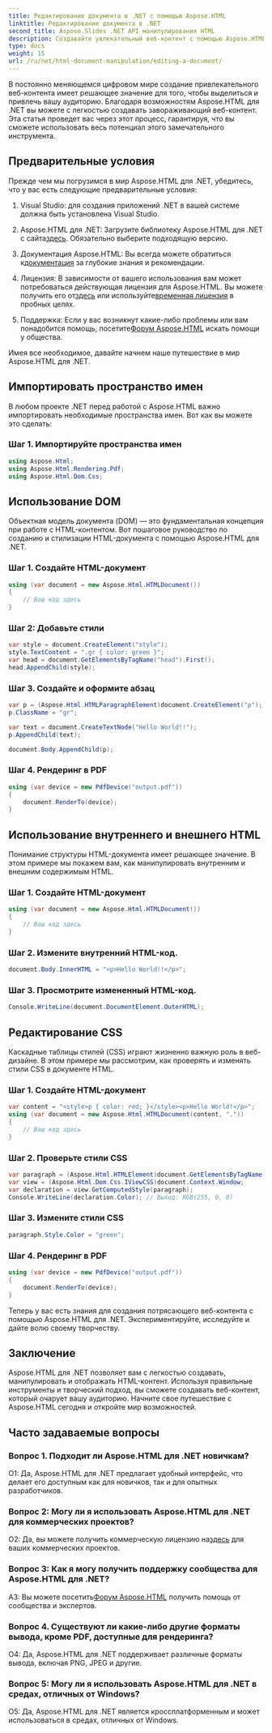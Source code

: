 ```yaml
---
title: Редактирование документа в .NET с помощью Aspose.HTML
linktitle: Редактирование документа в .NET
second_title: Aspose.Slides .NET API манипулирования HTML
description: Создавайте увлекательный веб-контент с помощью Aspose.HTML для .NET. Узнайте, как манипулировать HTML, CSS и многим другим.
type: docs
weight: 15
url: /ru/net/html-document-manipulation/editing-a-document/
---
```


В постоянно меняющемся цифровом мире создание привлекательного веб-контента имеет решающее значение для того, чтобы выделиться и привлечь вашу аудиторию. Благодаря возможностям Aspose.HTML для .NET вы можете с легкостью создавать завораживающий веб-контент. Эта статья проведет вас через этот процесс, гарантируя, что вы сможете использовать весь потенциал этого замечательного инструмента.

## Предварительные условия

Прежде чем мы погрузимся в мир Aspose.HTML для .NET, убедитесь, что у вас есть следующие предварительные условия:

1. Visual Studio: для создания приложений .NET в вашей системе должна быть установлена Visual Studio.

2. Aspose.HTML для .NET: Загрузите библиотеку Aspose.HTML для .NET с сайта[здесь](https://releases.aspose.com/html/net/). Обязательно выберите подходящую версию.

3.  Документация Aspose.HTML: Вы всегда можете обратиться к[документация](https://reference.aspose.com/html/net/) за глубокие знания и рекомендации.

4.  Лицензия: В зависимости от вашего использования вам может потребоваться действующая лицензия для Aspose.HTML. Вы можете получить его от[здесь](https://purchase.aspose.com/buy) или используйте[временная лицензия](https://purchase.aspose.com/temporary-license/) в пробных целях.

5.  Поддержка: Если у вас возникнут какие-либо проблемы или вам понадобится помощь, посетите[Форум Aspose.HTML](https://forum.aspose.com/) искать помощи у общества.

Имея все необходимое, давайте начнем наше путешествие в мир Aspose.HTML для .NET.

## Импортировать пространство имен

В любом проекте .NET перед работой с Aspose.HTML важно импортировать необходимые пространства имен. Вот как вы можете это сделать:

### Шаг 1. Импортируйте пространства имен

```csharp
using Aspose.Html;
using Aspose.Html.Rendering.Pdf;
using Aspose.Html.Dom.Css;
```

## Использование DOM

Объектная модель документа (DOM) — это фундаментальная концепция при работе с HTML-контентом. Вот пошаговое руководство по созданию и стилизации HTML-документа с помощью Aspose.HTML для .NET.

### Шаг 1. Создайте HTML-документ

```csharp
using (var document = new Aspose.Html.HTMLDocument())
{
    // Ваш код здесь
}
```

### Шаг 2: Добавьте стили

```csharp
var style = document.CreateElement("style");
style.TextContent = ".gr { color: green }";
var head = document.GetElementsByTagName("head").First();
head.AppendChild(style);
```

### Шаг 3. Создайте и оформите абзац

```csharp
var p = (Aspose.Html.HTMLParagraphElement)document.CreateElement("p");
p.ClassName = "gr";

var text = document.CreateTextNode("Hello World!!");
p.AppendChild(text);

document.Body.AppendChild(p);
```

### Шаг 4. Рендеринг в PDF

```csharp
using (var device = new PdfDevice("output.pdf"))
{
    document.RenderTo(device);
}
```

## Использование внутреннего и внешнего HTML

Понимание структуры HTML-документа имеет решающее значение. В этом примере мы покажем вам, как манипулировать внутренним и внешним содержимым HTML.

### Шаг 1. Создайте HTML-документ

```csharp
using (var document = new Aspose.Html.HTMLDocument())
{
    // Ваш код здесь
}
```

### Шаг 2. Измените внутренний HTML-код.

```csharp
document.Body.InnerHTML = "<p>Hello World!!</p>";
```

### Шаг 3. Просмотрите измененный HTML-код.

```csharp
Console.WriteLine(document.DocumentElement.OuterHTML);
```

## Редактирование CSS

Каскадные таблицы стилей (CSS) играют жизненно важную роль в веб-дизайне. В этом примере мы рассмотрим, как проверять и изменять стили CSS в документе HTML.

### Шаг 1. Создайте HTML-документ

```csharp
var content = "<style>p { color: red; }</style><p>Hello World!</p>";
using (var document = new Aspose.Html.HTMLDocument(content, "."))
{
    // Ваш код здесь
}
```

### Шаг 2. Проверьте стили CSS

```csharp
var paragraph = (Aspose.Html.HTMLElement)document.GetElementsByTagName("p").First();
var view = (Aspose.Html.Dom.Css.IViewCSS)document.Context.Window;
var declaration = view.GetComputedStyle(paragraph);
Console.WriteLine(declaration.Color); // Выход: RGB(255, 0, 0)
```

### Шаг 3. Измените стили CSS

```csharp
paragraph.Style.Color = "green";
```

### Шаг 4. Рендеринг в PDF

```csharp
using (var device = new PdfDevice("output.pdf"))
{
    document.RenderTo(device);
}
```

Теперь у вас есть знания для создания потрясающего веб-контента с помощью Aspose.HTML для .NET. Экспериментируйте, исследуйте и дайте волю своему творчеству.

## Заключение

Aspose.HTML для .NET позволяет вам с легкостью создавать, манипулировать и отображать HTML-контент. Используя правильные инструменты и творческий подход, вы сможете создавать веб-контент, который очарует вашу аудиторию. Начните свое путешествие с Aspose.HTML сегодня и откройте мир возможностей.

## Часто задаваемые вопросы

### Вопрос 1. Подходит ли Aspose.HTML для .NET новичкам?

О1: Да, Aspose.HTML для .NET предлагает удобный интерфейс, что делает его доступным как для новичков, так и для опытных разработчиков.

### Вопрос 2: Могу ли я использовать Aspose.HTML для .NET для коммерческих проектов?

 О2: Да, вы можете получить коммерческую лицензию на[здесь](https://purchase.aspose.com/buy) для ваших коммерческих проектов.

### Вопрос 3: Как я могу получить поддержку сообщества для Aspose.HTML для .NET?

 A3: Вы можете посетить[Форум Aspose.HTML](https://forum.aspose.com/) получить помощь от сообщества и экспертов.

### Вопрос 4. Существуют ли какие-либо другие форматы вывода, кроме PDF, доступные для рендеринга?

О4: Да, Aspose.HTML для .NET поддерживает различные форматы вывода, включая PNG, JPEG и другие.

### Вопрос 5: Могу ли я использовать Aspose.HTML для .NET в средах, отличных от Windows?

О5: Да, Aspose.HTML для .NET является кроссплатформенным и может использоваться в средах, отличных от Windows.